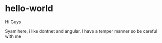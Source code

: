 # hello-world

Hi Guys

Syam here, i like dontnet and angular.
I have a temper manner so be careful with me
